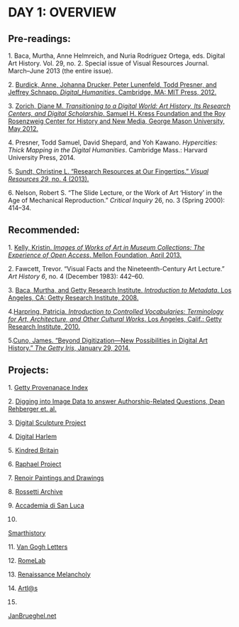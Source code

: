**DAY 1: OVERVIEW**
===================

Pre-readings:
-------------

1\. Baca, Murtha, Anne Helmreich, and Nuria Rodríguez Ortega, eds.
Digital Art History. Vol. 29, no. 2. Special issue of Visual Resources
Journal. March–June 2013 (the entire issue).

2\. [Burdick, Anne, Johanna Drucker, Peter Lunenfeld, Todd Presner, and
Jeffrey Schnapp. *Digital\_Humanities*. Cambridge, MA: MIT Press,
2012.](https://mitpress.mit.edu/sites/default/files/titles/content/9780262018470_Open_Access_Edition.pdf)

3\. [Zorich, Diane M. *Transitioning to a Digital World: Art History, Its
Research Centers, and Digital Scholarship*. Samuel H. Kress Foundation
and the Roy Rosenzweig Center for History and New Media, George Mason
University, May
2012.](http://www.kressfoundation.org/news/article.aspx?id=35338)

4\. Presner, Todd Samuel, David Shepard, and Yoh Kawano. *Hypercities:
Thick Mapping in the Digital Humanities*. Cambridge Mass.: Harvard
University Press, 2014.

5\. [Sundt, Christine L. “Research Resources at Our Fingertips.” *Visual
Resources 29*, no. 4
(2013).](http://www.tandfonline.com/doi/full/10.1080/01973762.2013.846774#.U6CdCI1dWIA)

6\. Nelson, Robert S. “The Slide Lecture, or the Work of Art ‘History’ in
the Age of Mechanical Reproduction.” *Critical Inquiry* 26, no. 3
(Spring 2000): 414–34.

Recommended:
------------

1\. [Kelly, Kristin. *Images of Works of Art in Museum Collections: The
Experience of Open Access*. Mellon Foundation, April
2013.](http://msc.mellon.org/research-reports/Open%20Access%20Report%2004%2025%2013-Final.pdf/view)

2\. Fawcett, Trevor. “Visual Facts and the Nineteenth-Century Art
Lecture.” *Art History 6*, no. 4 (December 1983): 442–60.

3\. [Baca, Murtha, and Getty Research Institute. *Introduction to
Metadata*. Los Angeles, CA: Getty Research Institute,
2008.](http://www.getty.edu/research/publications/electronic_publications/intrometadata/index.html)

4.[Harpring, Patricia. *Introduction to Controlled Vocabularies:
Terminology for Art, Architecture, and Other Cultural Works*. Los
Angeles, Calif.: Getty Research Institute,
2010.](http://www.getty.edu/research/publications/electronic_publications/intro_controlled_vocab/)

5.[Cuno, James. “Beyond Digitization—New Possibilities in Digital Art
History.” *The Getty Iris*, January 29,
2014.](http://blogs.getty.edu/iris/beyond-digitization-new-possibilities-in-digital-art-history/)

Projects:
---------

1\. [Getty Provenanace
Index](http://www.getty.edu/research/tools/provenance/)

2\. [Digging into Image Data to answer Authorship-Related Questions, Dean
Rehberger et. al.](http://isda.ncsa.illinois.edu/DID/)

3\. [Digital Sculpture
Project](http://www.digitalsculpture.org/index.html)

4\. [Digital
Harlem](http://heur-db-pro-1.ucc.usyd.edu.au/HEURIST/harlem/)

5\. [Kindred Britain](http://kindred.stanford.edu/)

6\. [Raphael Project](http://cima.ng-london.org.uk/documentation/)

7\. [Renoir Paintings and
Drawings](http://publications.artic.edu/reader/renoir-paintings-and-drawings-art-institute-chicago)

8\. [Rossetti Archive](http://www.rossettiarchive.org/)

9\. [Accademia di San
Luca](http://www.nga.gov/casva/accademia/intro.shtm)

10.
[Smarthistory](http://smarthistory.khanacademy.org/about-smarthistory.html)

11\. [Van Gogh Letters](http://www.vangoghletters.org/vg/)

12\. [RomeLab](http://romelab.etc.ucla.edu/)

13\. [Renaissance Melancholy](http://melancholystories.com/)

14\. [Artl@s](http://www.artlas.ens.fr/about/?lang=en)

15.
[JanBrueghel.net](http://digitalhumanities.berkeley.edu/blog/14/04/27/project-spotlight-janbrueghelnet-now-online)
